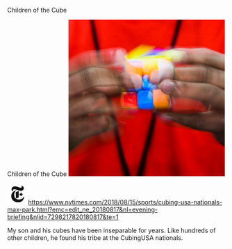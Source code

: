 Children of the Cube

Children of the Cube
![](../_resources/35c564274a3fecbd1c81ef65805f321a.png)

![](../_resources/c1150ebfeac128c095f8daaa06ff4b1f.png)https://www.nytimes.com/2018/08/15/sports/cubing-usa-nationals-max-park.html?emc=edit_ne_20180817&nl=evening-briefing&nlid=7298217820180817&te=1

My son and his cubes have been inseparable for years. Like hundreds of other children, he found his tribe at the CubingUSA nationals.
